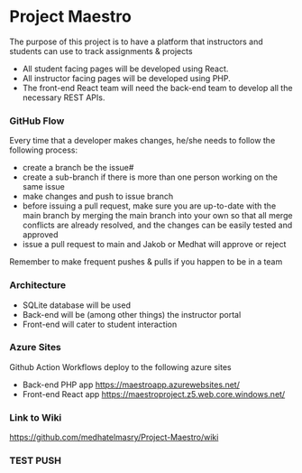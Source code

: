 # Project Maestro

The purpose of this project is to have a platform that instructors and students can use to track assignments & projects

- All student facing pages will be developed using React.
- All instructor facing pages will be developed using PHP.
- The front-end React team will need the back-end team to develop all the necessary REST APIs.

### GitHub Flow
Every time that a developer makes changes, he/she needs to follow the following process:
- create a branch be the issue#
- create a sub-branch if there is more than one person working on the same issue
- make changes and push to issue branch
- before issuing a pull request, make sure you are up-to-date with the main branch by merging the main branch into your own so that all merge conflicts are already resolved, and the changes can be easily tested and approved
- issue a pull request to main and Jakob or Medhat will approve or reject

Remember to make frequent pushes & pulls if you happen to be in a team

### Architecture
- SQLite database will be used
- Back-end will be (among other things) the instructor portal
- Front-end will cater to student interaction

### Azure Sites
Github Action Workflows deploy to the following azure sites
- Back-end PHP app https://maestroapp.azurewebsites.net/
- Front-end React app https://maestroproject.z5.web.core.windows.net/

### Link to Wiki 
https://github.com/medhatelmasry/Project-Maestro/wiki

### TEST PUSH
